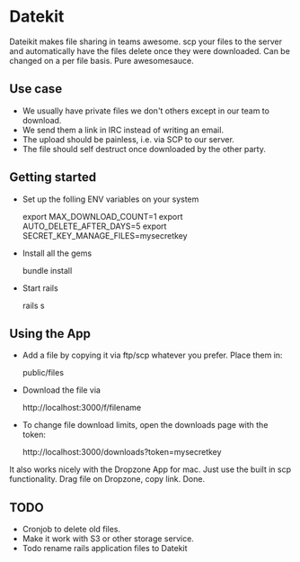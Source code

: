 # Datekit

Dateikit makes file sharing in teams awesome. scp your files to the server and
automatically have the files delete once they were downloaded. Can be changed
on a per file basis. Pure awesomesauce.

## Use case
* We usually have private files we don't others except in our team to
  download.
* We send them a link in IRC instead of writing an email.
* The upload should be painless, i.e. via SCP to our server.
* The file should self destruct once downloaded by the other party.

## Getting started
* Set up the folling ENV variables on your system

    export MAX_DOWNLOAD_COUNT=1
    export AUTO_DELETE_AFTER_DAYS=5
    export SECRET_KEY_MANAGE_FILES=mysecretkey

* Install all the gems

    bundle install

* Start rails

    rails s

## Using the App

* Add a file by copying it via ftp/scp whatever you prefer. Place them in:

    public/files

* Download the file via

    http://localhost:3000/f/filename

* To change file download limits, open the downloads page with the token:

    http://localhost:3000/downloads?token=mysecretkey

It also works nicely with the Dropzone App for mac. Just use the built in scp functionality. Drag file on Dropzone, copy link. Done.

## TODO
* Cronjob to delete old files.
* Make it work with S3 or other storage service.
* Todo rename rails application files to Datekit
